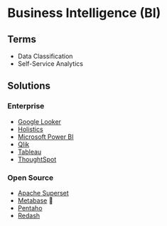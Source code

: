 # Business Intelligence (BI)

## Terms

- Data Classification
- Self-Service Analytics

## Solutions

### Enterprise

- [Google Looker](/gcp/looker.md)
- [Holistics](https://holistics.io)
- [Microsoft Power BI](/microsoft/powerbi.md)
- [Qlik](https://qlik.com)
- [Tableau](https://tableau.com)
- [ThoughtSpot](https://thoughtspot.com)

### Open Source

- [Apache Superset](/apache/superset.md)
- [Metabase](/metabase/README.md) 🌟
- [Pentaho](/pentaho/README.md)
- [Redash](/redash.md)
